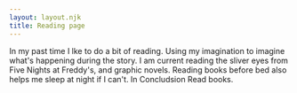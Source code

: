 ```yaml
---
layout: layout.njk
title: Reading page
---
```



<div class=Para>
In my past time I lke to do a bit of reading. Using my imagination to imagine what's happening during the story. I am current reading the sliver eyes from Five Nights at Freddy's, and graphic novels. Reading books before bed also helps me sleep at night if I can't. In Concludsion Read books.
</div>

